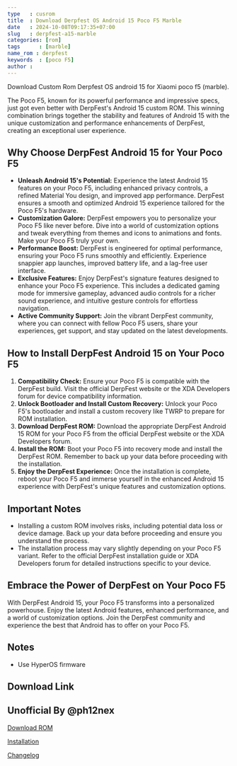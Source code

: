 ```yaml
---
type   : cusrom
title  : Download Derpfest OS Android 15 Poco F5 Marble
date   : 2024-10-08T09:17:35+07:00
slug   : derpfest-a15-marble
categories: [rom]
tags      : [marble]
name_rom : derpfest
keywords  : [poco F5]
author : 
---
```


Download Custom Rom Derpfest OS android 15 for Xiaomi poco f5 (marble).


The Poco F5, known for its powerful performance and impressive specs, just got even better with DerpFest's Android 15 custom ROM. This winning combination brings together the stability and features of Android 15 with the unique customization and performance enhancements of DerpFest, creating an exceptional user experience.

## Why Choose DerpFest Android 15 for Your Poco F5

* **Unleash Android 15's Potential:**  Experience the latest Android 15 features on your Poco F5, including enhanced privacy controls, a refined Material You design, and improved app performance. DerpFest ensures a smooth and optimized Android 15 experience tailored for the Poco F5's hardware.
* **Customization Galore:**  DerpFest empowers you to personalize your Poco F5 like never before.  Dive into a world of customization options and tweak everything from themes and icons to animations and fonts. Make your Poco F5 truly your own.
* **Performance Boost:** DerpFest is engineered for optimal performance, ensuring your Poco F5 runs smoothly and efficiently. Experience snappier app launches, improved battery life, and a lag-free user interface.
* **Exclusive Features:**  Enjoy DerpFest's signature features designed to enhance your Poco F5 experience. This includes a dedicated gaming mode for immersive gameplay, advanced audio controls for a richer sound experience, and intuitive gesture controls for effortless navigation.
* **Active Community Support:**  Join the vibrant DerpFest community, where you can connect with fellow Poco F5 users, share your experiences, get support, and stay updated on the latest developments.

## How to Install DerpFest Android 15 on Your Poco F5

1. **Compatibility Check:** Ensure your Poco F5 is compatible with the DerpFest build. Visit the official DerpFest website or the XDA Developers forum for device compatibility information.
2. **Unlock Bootloader and Install Custom Recovery:**  Unlock your Poco F5's bootloader and install a custom recovery like TWRP to prepare for ROM installation.
3. **Download DerpFest ROM:**  Download the appropriate DerpFest Android 15 ROM for your Poco F5 from the official DerpFest website or the XDA Developers forum.
4. **Install the ROM:**  Boot your Poco F5 into recovery mode and install the DerpFest ROM. Remember to back up your data before proceeding with the installation.
5. **Enjoy the DerpFest Experience:**  Once the installation is complete, reboot your Poco F5 and immerse yourself in the enhanced Android 15 experience with DerpFest's unique features and customization options.

## Important Notes

* Installing a custom ROM involves risks, including potential data loss or device damage. Back up your data before proceeding and ensure you understand the process.
* The installation process may vary slightly depending on your Poco F5 variant. Refer to the official DerpFest installation guide or XDA Developers forum for detailed instructions specific to your device.

## Embrace the Power of DerpFest on Your Poco F5

With DerpFest Android 15, your Poco F5 transforms into a personalized powerhouse. Enjoy the latest Android features, enhanced performance, and a world of customization options. Join the DerpFest community and experience the best that Android has to offer on your Poco F5.


## Notes
- Use HyperOS firmware

## Download Link

## Unofficial By @ph12nex
[Download ROM](https://sourceforge.net/projects/marble-personal/files/release-builds/)

[Installation](https://graph.org/Derpfest-flashing-instructions-for-marble-POCO-F5-10-06-2)

[Changelog](https://telegra.ph/Changelogs-Derpfest-10-06)

